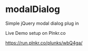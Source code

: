 # modalDialog
Simple jQuery modal dialog plug in

Live Demo setup on Plnkr.co

https://run.plnkr.co/plunks/wbQ4ga/
